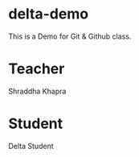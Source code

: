 # delta-demo
This is a Demo for Git & Github class.

# Teacher
Shraddha Khapra

# Student
Delta Student
